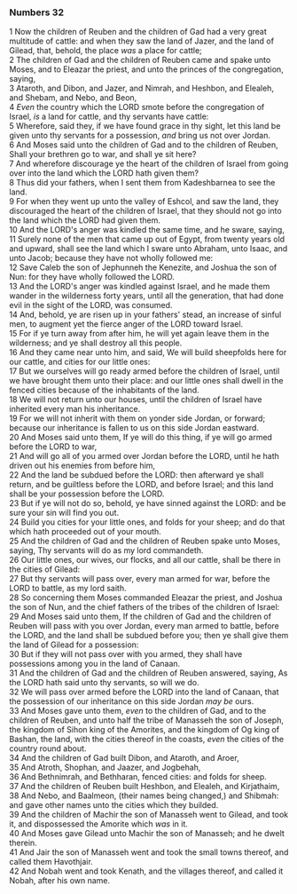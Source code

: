 ### Numbers 32

1 Now the children of Reuben and the children of Gad had a very great multitude of cattle: and when they saw the land of Jazer, and the land of Gilead, that, behold, the place *was* a place for cattle;  
2 The children of Gad and the children of Reuben came and spake unto Moses, and to Eleazar the priest, and unto the princes of the congregation, saying,  
3 Ataroth, and Dibon, and Jazer, and Nimrah, and Heshbon, and Elealeh, and Shebam, and Nebo, and Beon,  
4 *Even* the country which the LORD smote before the congregation of Israel, *is* a land for cattle, and thy servants have cattle:  
5 Wherefore, said they, if we have found grace in thy sight, let this land be given unto thy servants for a possession, *and* bring us not over Jordan.  
6 And Moses said unto the children of Gad and to the children of Reuben, Shall your brethren go to war, and shall ye sit here?  
7 And wherefore discourage ye the heart of the children of Israel from going over into the land which the LORD hath given them?  
8 Thus did your fathers, when I sent them from Kadeshbarnea to see the land.  
9 For when they went up unto the valley of Eshcol, and saw the land, they discouraged the heart of the children of Israel, that they should not go into the land which the LORD had given them.  
10 And the LORD's anger was kindled the same time, and he sware, saying,  
11 Surely none of the men that came up out of Egypt, from twenty years old and upward, shall see the land which I sware unto Abraham, unto Isaac, and unto Jacob; because they have not wholly followed me:  
12 Save Caleb the son of Jephunneh the Kenezite, and Joshua the son of Nun: for they have wholly followed the LORD.  
13 And the LORD's anger was kindled against Israel, and he made them wander in the wilderness forty years, until all the generation, that had done evil in the sight of the LORD, was consumed.  
14 And, behold, ye are risen up in your fathers' stead, an increase of sinful men, to augment yet the fierce anger of the LORD toward Israel.  
15 For if ye turn away from after him, he will yet again leave them in the wilderness; and ye shall destroy all this people.  
16 And they came near unto him, and said, We will build sheepfolds here for our cattle, and cities for our little ones:  
17 But we ourselves will go ready armed before the children of Israel, until we have brought them unto their place: and our little ones shall dwell in the fenced cities because of the inhabitants of the land.  
18 We will not return unto our houses, until the children of Israel have inherited every man his inheritance.  
19 For we will not inherit with them on yonder side Jordan, or forward; because our inheritance is fallen to us on this side Jordan eastward.  
20 And Moses said unto them, If ye will do this thing, if ye will go armed before the LORD to war,  
21 And will go all of you armed over Jordan before the LORD, until he hath driven out his enemies from before him,  
22 And the land be subdued before the LORD: then afterward ye shall return, and be guiltless before the LORD, and before Israel; and this land shall be your possession before the LORD.  
23 But if ye will not do so, behold, ye have sinned against the LORD: and be sure your sin will find you out.  
24 Build you cities for your little ones, and folds for your sheep; and do that which hath proceeded out of your mouth.  
25 And the children of Gad and the children of Reuben spake unto Moses, saying, Thy servants will do as my lord commandeth.  
26 Our little ones, our wives, our flocks, and all our cattle, shall be there in the cities of Gilead:  
27 But thy servants will pass over, every man armed for war, before the LORD to battle, as my lord saith.  
28 So concerning them Moses commanded Eleazar the priest, and Joshua the son of Nun, and the chief fathers of the tribes of the children of Israel:  
29 And Moses said unto them, If the children of Gad and the children of Reuben will pass with you over Jordan, every man armed to battle, before the LORD, and the land shall be subdued before you; then ye shall give them the land of Gilead for a possession:  
30 But if they will not pass over with you armed, they shall have possessions among you in the land of Canaan.  
31 And the children of Gad and the children of Reuben answered, saying, As the LORD hath said unto thy servants, so will we do.  
32 We will pass over armed before the LORD into the land of Canaan, that the possession of our inheritance on this side Jordan *may be* ours.  
33 And Moses gave unto them, *even* to the children of Gad, and to the children of Reuben, and unto half the tribe of Manasseh the son of Joseph, the kingdom of Sihon king of the Amorites, and the kingdom of Og king of Bashan, the land, with the cities thereof in the coasts, *even* the cities of the country round about.  
34 And the children of Gad built Dibon, and Ataroth, and Aroer,  
35 And Atroth, Shophan, and Jaazer, and Jogbehah,  
36 And Bethnimrah, and Bethharan, fenced cities: and folds for sheep.  
37 And the children of Reuben built Heshbon, and Elealeh, and Kirjathaim,  
38 And Nebo, and Baalmeon, (their names being changed,) and Shibmah: and gave other names unto the cities which they builded.  
39 And the children of Machir the son of Manasseh went to Gilead, and took it, and dispossessed the Amorite which *was* in it.  
40 And Moses gave Gilead unto Machir the son of Manasseh; and he dwelt therein.  
41 And Jair the son of Manasseh went and took the small towns thereof, and called them Havothjair.  
42 And Nobah went and took Kenath, and the villages thereof, and called it Nobah, after his own name.  
